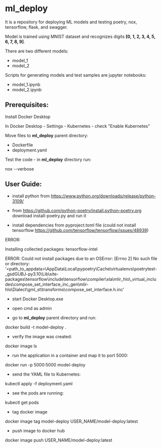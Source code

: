 # ml_deploy

It is a repository for deploying ML models and testing poetry, nox, tensorflow, flask, and swagger.

Model is trained using MNIST dataset and recognizes digits **[0, 1, 2, 3, 4, 5, 6, 7, 8, 9]**.

There are two different models:
- model_1
- model_2

Scripts for generating models and test samples are jupyter notebooks: 
- model_1.ipynb
- model_2.ipynb


## **Prerequisites:**

Install Docker Desktop

In Docker Desktop - Settings - Kubernetes - check "Enable Kubernetes"

Move files to **ml_deploy** parent directory:

- Dockerfile
- deployment.yaml

Test the code - in **ml_deploy** directory run:

nox --verbose


## **User Guide:**

- install python from https://www.python.org/downloads/release/python-3109/

- from https://github.com/python-poetry/install.python-poetry.org download install-poetry.py and run it

- install dependencies from pyproject.toml file
(could not install tensorflow https://github.com/tensorflow/tensorflow/issues/48939)

ERROR:

Installing collected packages: tensorflow-intel

ERROR: Could not install packages due to an OSError: [Errno 2] No such file or directory: '<path_to_appdata>\\AppData\\Local\\pypoetry\\Cache\\virtualenvs\\poetrytest-_gsdGUBJ-py3.10\\Lib\\site-packages\\tensorflow\\include\\tensorflow\\compiler\\xla\\mlir_hlo\\_virtual_includes\\compose_set_interface_inc_gen\\mlir-hlo\\Dialect\\gml_st\\transforms\\compose_set_interface.h.inc'

- start Docker Desktop.exe

- open cmd as admin

- go to **ml_deploy** parent directory and run:

docker build -t model-deploy .

- verify the image was created:

docker image ls

- run the application in a container and map it to port 5000:

docker run -p 5000:5000 model-deploy

- send the YAML file to Kubernetes:

kubectl apply -f deployment.yaml

- see the pods are running:

kubectl get pods

- tag docker image

docker image tag model-deploy USER_NAME/model-deploy:latest

- push image to docker hub

docker image push USER_NAME/model-deploy:latest

